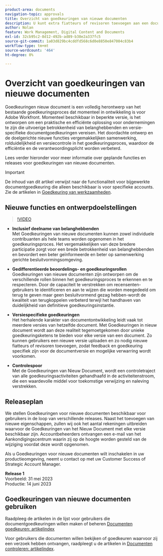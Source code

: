 ```yaml
---
product-area: documents
navigation-topic: approvals
title: Overzicht van goedkeuringen van nieuwe documenten
description: U kunt extra fiatteurs of revisoren toevoegen aan een document dat al goedkeuringen in behandeling heeft.
author: Nolan
feature: Work Management, Digital Content and Documents
exl-id: 32cb95c2-8d12-492b-ad89-b38e2a337fc5
source-git-commit: 1a03d829bc4cddfd568c6d0e8850e847004c83b4
workflow-type: tm+mt
source-wordcount: '464'
ht-degree: 0%

---
```


# Overzicht van goedkeuringen van nieuwe documenten

Goedkeuringen nieuw document is een volledig herontwerp van het bestaande goedkeuringsproces dat momenteel in ontwikkeling is voor Adobe Workfront. Momenteel beschikbaar in beperkte versie, is het ontworpen om een praktische en efficiënte oplossing voor ondernemingen te zijn die uitvoerige betrokkenheid van belanghebbenden en versie-specifieke documentgoedkeuringen vereisen. Het doordachte ontwerp en de doelgerichte nieuwe functies vergemakkelijken samenwerking, rolduidelijkheid en versiecontrole in het goedkeuringsproces, waardoor de efficiëntie en de verantwoordingsplicht worden verbeterd.

Lees verder hieronder voor meer informatie over geplande functies en releases voor goedkeuringen van nieuwe documenten.

>[!IMPORTANT]
>
>De inhoud van dit artikel verwijst naar de functionaliteit voor bijgewerkte documentgoedkeuring die alleen beschikbaar is voor specifieke accounts. Zie de artikelen in [Goedkeuring van werkzaamheden](/help/quicksilver/review-and-approve-work/manage-approvals/manage-approvals.md).

## Nieuwe functies en ontwerpdoelstellingen

>[!VIDEO](https://video.tv.adobe.com/v/3420544/)

* **Inclusief deelname van belanghebbenden**\
    Met Goedkeuringen van nieuwe documenten kunnen zowel individuele contribuanten als hele teams worden opgenomen in het goedkeuringsproces. Het vergemakkelijken van deze bredere participatie zorgt voor een brede betrokkenheid van belanghebbenden en bevordert een beter geïnformeerde en beter op samenwerking gerichte besluitvormingsomgeving.

* **Gedifferentieerde beoordelings- en goedkeuringsrollen**\
    Goedkeuringen van nieuwe documenten zijn ontworpen om de verschillende rollen binnen het goedkeuringsproces te erkennen en te respecteren. Door de capaciteit te verstrekken om recensenten-gebruikers te identificeren en aan te wijzen die worden meegedeeld om terug te geven maar geen besluitvormend gezag hebben-wordt de kwaliteit van terugkoppelen verbeterd terwijl het handhaven van duidelijkheid van definitieve goedkeuringsinstantie.

* **Versiespecifieke goedkeuringen**\
    Het herhalende karakter van documentontwikkeling leidt vaak tot meerdere versies van hetzelfde document. Met Goedkeuringen in nieuw document wordt aan deze realiteit tegemoetgekomen door unieke goedkeuringsketens te bieden voor elke versie van een document. Zo kunnen gebruikers een nieuwe versie uploaden en zo nodig nieuwe fiatteurs of revisoren toevoegen, zodat feedback en goedkeuring specifiek zijn voor de documentversie en mogelijke verwarring wordt voorkomen.

* **Controlespoor**\
    Met de Goedkeuringen van Nieuw Document, wordt een controletraject van alle goedkeuringsactiviteiten gehandhaafd in de activiteitenstroom, die een waardevolle middel voor toekomstige verwijzing en naleving verstrekken.

## Releaseplan

We stellen Goedkeuringen voor nieuwe documenten beschikbaar voor gebruikers in de loop van verschillende releases. Naast het toevoegen van nieuwe eigenschappen, zullen wij ook het aantal rekeningen uitbreiden waarvoor de Goedkeuringen van het Nieuw Document met elke versie beschikbaar zijn. Accountbeheerders ontvangen een e-mail van het Aankondigingscentrum waarin zij op de hoogte worden gesteld van de wijziging voordat deze wordt opgenomen.

Als u Goedkeuringen voor nieuwe documenten wilt inschakelen in uw productieomgeving, neemt u contact op met uw Customer Success of Strategic Account Manager.

**Release 1**\
    Voorbeeld: 31 mei 2023\
    Productie: 14 juni 2023

## Goedkeuringen van nieuwe documenten gebruiken

Raadpleeg de artikelen in de lijst voor gebruikers die documentgoedkeuringen willen maken of beheren [Documenten goedkeuren: artikelindex](/help/quicksilver/review-and-approve-work/document-reviews-and-approvals/manage-document-approvals/approve-documents-toc.md)

Voor gebruikers die documenten willen bekijken of goedkeuren waarvoor zij een verzoek hebben ontvangen, raadpleegt u de artikelen in [Documenten controleren: artikelindex](/help/quicksilver/review-and-approve-work/document-reviews-and-approvals/review-and-approve-documents/review-documents-toc.md).
